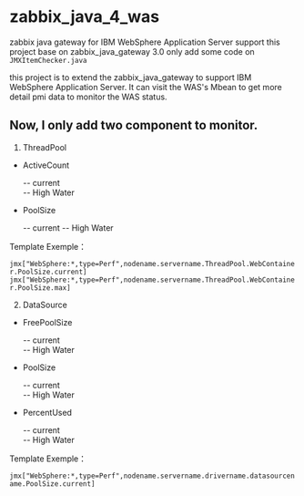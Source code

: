 # zabbix_java_4_was
zabbix java gateway for IBM WebSphere Application Server support
this project base on zabbix_java_gateway 3.0
only add some code on `JMXItemChecker.java`

this project is to extend the zabbix_java_gateway to support IBM WebSphere Application Server. It can visit the WAS's Mbean to get more detail pmi data to monitor the WAS status.

## Now, I only add two component to monitor.
1. ThreadPool

  - ActiveCount
  
    -- current    
    -- High Water
    
  - PoolSize
  
    -- current
    -- High Water
    
Template Exemple：

   `jmx["WebSphere:*,type=Perf",nodename.servername.ThreadPool.WebContainer.PoolSize.current]`
   `jmx["WebSphere:*,type=Perf",nodename.servername.ThreadPool.WebContainer.PoolSize.max]`
   
2. DataSource

  - FreePoolSize
  
    -- current    
    -- High Water
    
  - PoolSize
  
    -- current    
    -- High Water
    
  - PercentUsed
  
    -- current    
    -- High Water
    
Template Exemple：

  `jmx["WebSphere:*,type=Perf",nodename.servername.drivername.datasourcename.PoolSize.current]`
